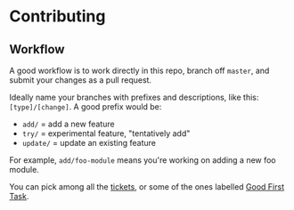 # Contributing

## Workflow

A good workflow is to work directly in this repo, branch off `master`, and submit your changes as a pull request.

Ideally name your branches with prefixes and descriptions, like this: `[type]/[change]`. A good prefix would be:

- `add/` = add a new feature
- `try/` = experimental feature, "tentatively add"
- `update/` = update an existing feature

For example, `add/foo-module` means you're working on adding a new foo module. 

You can pick among all the <a href="https://github.com/WordPress/packages/issues">tickets</a>, or some of the ones labelled <a href="https://github.com/WordPress/packages/labels/Good%20First%20Task">Good First Task</a>.
